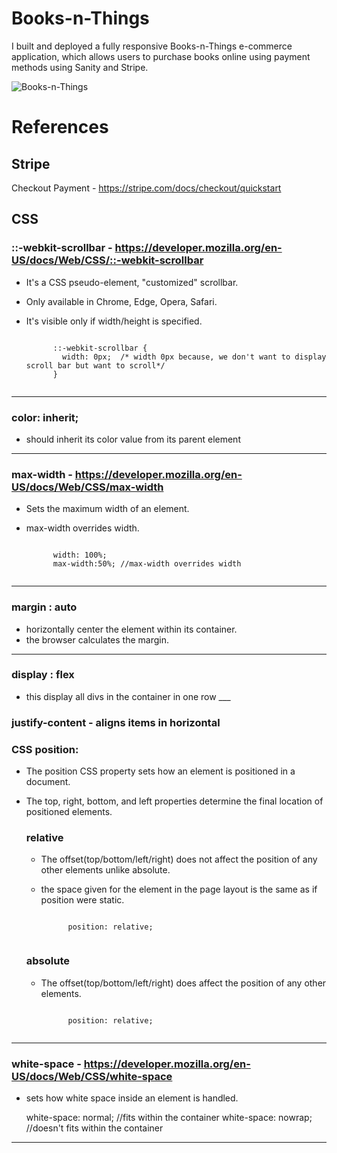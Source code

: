 # Books-n-Things

I built and deployed a fully responsive Books-n-Things e-commerce application, which allows users to purchase books online using payment methods using Sanity and Stripe.

![Books-n-Things](https://user-images.githubusercontent.com/34181144/235346423-f63bd2ae-622d-4194-9e87-4247bf695674.gif)

# References

## Stripe

Checkout Payment - https://stripe.com/docs/checkout/quickstart

## CSS

### ::-webkit-scrollbar - https://developer.mozilla.org/en-US/docs/Web/CSS/::-webkit-scrollbar

- It's a CSS pseudo-element, "customized" scrollbar.
- Only available in Chrome, Edge, Opera, Safari.
- It's visible only if width/height is specified.

	<code>
		::-webkit-scrollbar {
		  width: 0px;  /* width 0px because, we don't want to display scroll bar but want to scroll*/
		}
	</code>
---

### color: inherit; 

- should inherit its color value from its parent element

---

### max-width - https://developer.mozilla.org/en-US/docs/Web/CSS/max-width

- Sets the maximum width of an element.
- max-width overrides width.

	<code>
		width: 100%; 
		max-width:50%; //max-width overrides width
	</code>
	
---

### margin : auto

- horizontally center the element within its container.
- the browser calculates the margin.

---

### display : flex

- this display all divs in the container in one row ___

### justify-content - aligns items in horizontal

### CSS position:

- The position CSS property sets how an element is positioned in a document. 
- The top, right, bottom, and left properties determine the final location of positioned elements.

	### relative
	- The offset(top/bottom/left/right) does not affect the position of any other elements unlike absolute.
	- the space given for the element in the page layout is the same as if position were static.
	
		<code>
			position: relative;
		</code>
	
	### absolute
	- The offset(top/bottom/left/right) does affect the position of any other elements.
	
		<code>
			position: relative;
		</code>
---
### white-space - https://developer.mozilla.org/en-US/docs/Web/CSS/white-space

- sets how white space inside an element is handled.
	
	<block>
		white-space: normal; //fits within the container
		white-space: nowrap; //doesn't fits within the container
	</block>

---	



